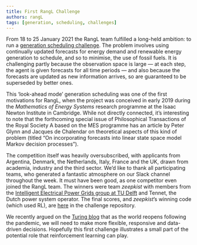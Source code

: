 ```yaml
---
title: First RangL Challenge
authors: rangL
tags: [generation, scheduling, challenges]
---
```


From 18 to 25 January 2021 the RangL team fulfilled a long-held ambition: to run a [generation scheduling challenge](http://challenges.rangl.org/web/challenges/challenge-page/1/overview). The problem involves using continually updated forecasts for energy demand and renewable energy generation to schedule, and so to minimise, the use of fossil fuels. It is challenging partly because the observation space is large — at each step, the agent is given forecasts for all time periods — and also because the forecasts are updated as new information arrives, so are guaranteed to be superseded by better ones.

This ‘look-ahead mode’ generation scheduling was one of the first motivations for RangL, when the project was conceived in early 2019 during the *Mathematics of Energy Systems* research programme at the Isaac Newton Institute in Cambridge. While not directly connected, it’s interesting to note that the forthcoming special issue of Philosophical Transactions of the Royal Society A based on the MES programme has an article by Peter Glynn and Jacques de Chalendar on theoretical aspects of this kind of problem (titled “On incorporating forecasts into linear state space model Markov decision processes”).

The competition itself was heavily oversubscribed, with applicants from Argentina, Denmark, the Netherlands, Italy, France and the UK, drawn from academia, industry and the third sector. We’d like to thank all participating teams, who generated a fantastic atmosphere on our Slack channel throughout the week. It must have been good, as one competitor even joined the RangL team. The winners were team *zeepkist* with members from the [Intelligent Electrical Power Grids group at TU Delft](https://www.tudelft.nl/en/eemcs/the-faculty/departments/electrical-sustainable-energy/intelligent-electrical-power-grids-iepg-group/) and Tennet, the Dutch power system operator. The final scores, and *zeepkist*’s winning code (which used RL), are [here](https://gitlab.com/rangl-public/generation-scheduling-challenge-january-2021/-/tree/master/teams) in the challenge repository.

We recently argued on the [Turing blog](https://www.turing.ac.uk/blog/our-infrastructure-systems-are-undergoing-sea-change-we-need-ai-point-way) that as the world reopens following the pandemic, we will need to make more flexible, responsive and data-driven decisions. Hopefully this first challenge illustrates a small part of the potential role that reinforcement learning can play.